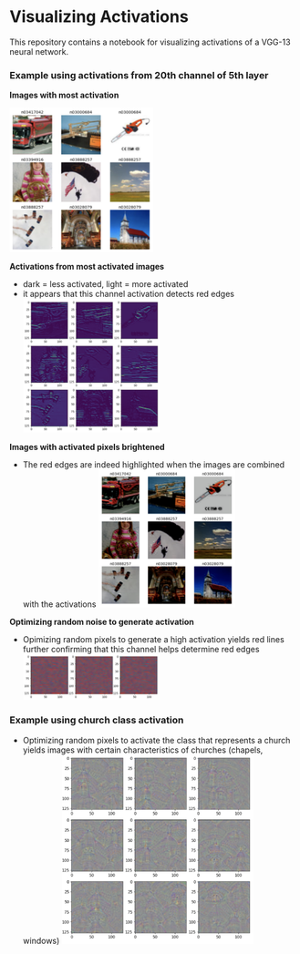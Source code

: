 # Visualizing Activations

This repository contains a notebook for visualizing activations of a VGG-13 neural network.

### Example using activations from 20th channel of 5th layer

**Images with most activation**

<img src='assets/activated-images.png' width='50%'>

**Activations from most activated images**

-   dark = less activated, light = more activated
-   it appears that this channel activation detects red edges
    <img src='assets/activations.png' width='50%'>

**Images with activated pixels brightened**

-   The red edges are indeed highlighted when the images are combined with the activations
    <img src='assets/images-with-activation.png' width='50%'>

**Optimizing random noise to generate activation**

-   Opimizing random pixels to generate a high activation yields red lines further confirming that this channel helps determine red edges
    <img src='assets/optimizing-noise-on-activation.png' width='50%'>

### Example using church class activation

-   Optimizing random pixels to activate the class that represents a church yields images with certain characteristics of churches (chapels, windows)
    <img src='assets/optimizing-noise-on-class.png' width='70%'>
